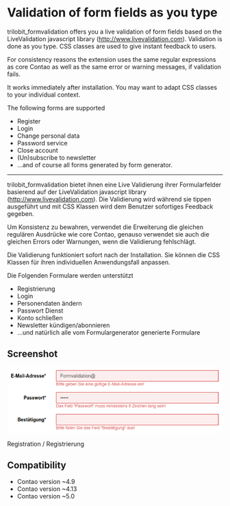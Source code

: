 Validation of form fields as you type
=====================================

trilobit_formvalidation offers you a live validation of form fields based on the LiveValidation javascript library (http://www.livevalidation.com). Validation is done as you type. CSS classes are used to give instant feedback to users.

For consistency reasons the extension uses the same regular expressions as core Contao as well as the same error or warning messages, if validation fails.

It works immediately after installation. You may want to adapt CSS classes to your individual context.

The following forms are supported

* Register
* Login
* Change personal data
* Password service
* Close account
* (Un)subscribe to newsletter
* ...and of course all forms generated by form generator.

---

trilobit_formvalidation bietet ihnen eine Live Validierung ihrer Formularfelder basierend auf der LiveValidation javascript library (http://www.livevalidation.com). Die Validierung wird während sie tippen ausgeführt und mit CSS Klassen wird dem Benutzer sofortiges Feedback gegeben.

Um Konsistenz zu bewahren, verwendet die Erweiterung die gleichen regulären Ausdrücke wie core Contao, genauso verwendet sie auch die gleichen Errors oder Warnungen, wenn die Validierung fehlschlägt.

Die Validierung funktioniert sofort nach der Installation. Sie können die CSS Klassen für ihren individuellen Anwendungsfall anpassen.

Die Folgenden Formulare werden unterstützt
* Registrierung
* Login
* Personendaten ändern
* Passwort Dienst
* Konto schließen
* Newsletter kündigen/abonnieren
* ...und natürlich alle vom Formulargenerator generierte Formulare


Screenshot
------------

![Registration](docs/images/formvalidation_registration.png?raw=true "trilobitFormvalidationBundle")

Registration / Registrierung



Compatibility
-------------

- Contao version ~4.9
- Contao version ~4.13
- Contao version ~5.0
